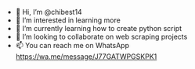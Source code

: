 - 👋 Hi, I’m @chibest14
- 👀 I’m interested in learning more 
- 🌱 I’m currently learning how to create python script 
- 💞️ I’m looking to collaborate on web scraping projects
- 📫 You can reach me on WhatsApp https://wa.me/message/J77GATWPGSKPK1

<!---
chibest14/chibest14 is a ✨ special ✨ repository because its `README.md` (this file) appears on your GitHub profile.
You can click the Preview link to take a look at your changes.
--->
